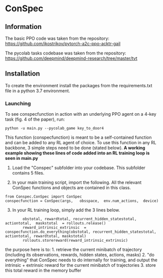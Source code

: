 


# ConSpec

## Information

The basic PPO code was taken from the repository: https://github.com/ikostrikov/pytorch-a2c-ppo-acktr-gail

The pycolab tasks codebase was taken from the repository: https://github.com/deepmind/deepmind-research/tree/master/tvt

## Installation
To create the environment install the packages from the requirements.txt file in a python 3.7 environment.



### Launching

To see conspecfunction in action with an underlying PPO agent on a 4-key task (fig. 4 of the paper), run: 
```
python -u main.py --pycolab_game key_to_door4  
```

This function (conspecfunction) is meant to be a self-contained function and can be added to any RL agent of choice. 
To use this function in any  RL backbone, 3 simple steps need to be done (stated below). **A working example showing these lines of code added into an RL training loop is seen in main.py**


1. Load the "Conspec" subfolder into your codebase. This subfolder contains 5 files. 

2. In your main training script, import the following. All the relevant ConSpec functions and objects are contained in this class.
```
from Conspec.ConSpec import ConSpec
conspecfunction = ConSpec(args,   obsspace,  env.num_actions,  device)
```
   
3. In your RL training loop, simply add the 3 lines below.    
```
        obstotal, rewardtotal, recurrent_hidden_statestotal, actiontotal,  maskstotal  = rollouts.release()
        reward_intrinsic_extrinsic  = conspecfunction.do_everything(obstotal, recurrent_hidden_statestotal, actiontotal, rewardtotal, maskstotal)
        rollouts.storereward(reward_intrinsic_extrinsic)
```
the purpose here is to: 
        1. retrieve the current minibatch of trajectory (including its observations, rewards, hidden states, actions, masks)
        2. "do everything" that ConSpec needs to do internally for training, and output the intrinsic + extrinsic reward for the current minibatch of trajectories
        3. store this total reward in the memory buffer 

